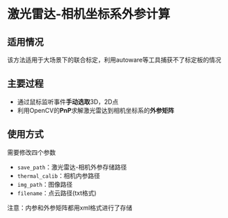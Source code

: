 # 激光雷达-相机坐标系外参计算

## 适用情况

该方法适用于大场景下的联合标定，利用autoware等工具捕获不了标定板的情况



## 主要过程

- 通过鼠标监听事件**手动选取**3D，2D点
- 利用OpenCV的**PnP**求解激光雷达到相机坐标系的**外参矩阵**



## 使用方式

需要修改四个参数

- `save_path`：激光雷达-相机外参存储路径
- `thermal_calib`：相机内参路径
- `img_path`：图像路径
- `filename`：点云路径(txt格式)

注意：内参和外参矩阵都用xml格式进行了存储

